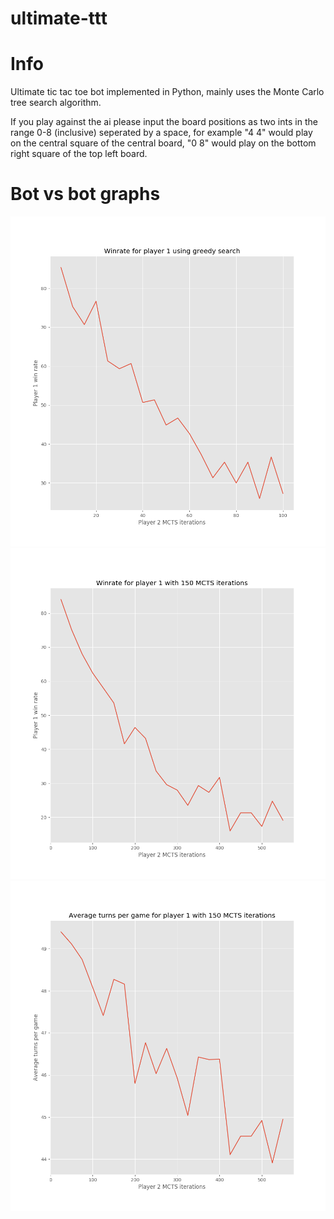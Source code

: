 # ultimate-ttt

# Info

Ultimate tic tac toe bot implemented in Python, mainly uses the Monte Carlo tree search algorithm.

If you play against the ai please input the board positions as two ints in the range 0-8 (inclusive) seperated by a space,
for example "4 4" would play on the central square of the central board, "0 8" would play on the bottom right square of the top left board.

# Bot vs bot graphs

![Figure_1](plots/Figure_1.png)
![Figure_2](plots/Figure_2.png)
![Figure_3](plots/Figure_3.png)